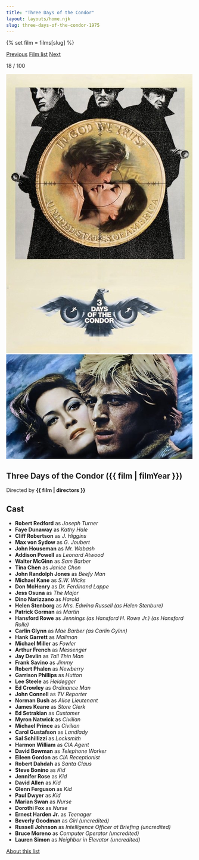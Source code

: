 ```yaml
---
title: "Three Days of the Condor"
layout: layouts/home.njk
slug: three-days-of-the-condor-1975
---
```


{% set film = films[slug] %}

<nav class="films">
  <a class="prev" href="../dog-day-afternoon-1975">Previous</a>
  <a href="../">Film list</a>
  <a class="next" href="../the-man-who-fell-to-earth-1976">Next</a>
</nav>

<p>18 / 100</p>

<article class="film">
  <div class="backdrop-and-poster">
    <img class="poster" src="../films/posters/three-days-of-the-condor-1975.jpg" alt="">
    <img class="backdrop" src="../films/backdrops/three-days-of-the-condor-1975.jpg" alt="">
  </div>

  <h1>Three Days of the Condor ({{ film | filmYear }})</h1>

  <p class="director">
    Directed by <strong>{{ film | directors }}</strong>
  </p>


  <h2>
    Cast
  </h2>
  <ul>
            <li><strong>Robert Redford</strong> as <em>Joseph Turner</em></li>
        <li><strong>Faye Dunaway</strong> as <em>Kathy Hale</em></li>
        <li><strong>Cliff Robertson</strong> as <em>J. Higgins</em></li>
        <li><strong>Max von Sydow</strong> as <em>G. Joubert</em></li>
        <li><strong>John Houseman</strong> as <em>Mr. Wabash</em></li>
        <li><strong>Addison Powell</strong> as <em>Leonard Atwood</em></li>
        <li><strong>Walter McGinn</strong> as <em>Sam Barber</em></li>
        <li><strong>Tina Chen</strong> as <em>Janice Chon</em></li>
        <li><strong>John Randolph Jones</strong> as <em>Beefy Man</em></li>
        <li><strong>Michael Kane</strong> as <em>S.W. Wicks</em></li>
        <li><strong>Don McHenry</strong> as <em>Dr. Ferdinand Lappe</em></li>
        <li><strong>Jess Osuna</strong> as <em>The Major</em></li>
        <li><strong>Dino Narizzano</strong> as <em>Harold</em></li>
        <li><strong>Helen Stenborg</strong> as <em>Mrs. Edwina Russell (as Helen Stenbure)</em></li>
        <li><strong>Patrick Gorman</strong> as <em>Martin</em></li>
        <li><strong>Hansford Rowe</strong> as <em>Jennings (as Hansford H. Rowe Jr.) (as Hansford Rolle)</em></li>
        <li><strong>Carlin Glynn</strong> as <em>Mae Barber (as Carlin Gylnn)</em></li>
        <li><strong>Hank Garrett</strong> as <em>Mailman</em></li>
        <li><strong>Michael Miller</strong> as <em>Fowler</em></li>
        <li><strong>Arthur French</strong> as <em>Messenger</em></li>
        <li><strong>Jay Devlin</strong> as <em>Tall Thin Man</em></li>
        <li><strong>Frank Savino</strong> as <em>Jimmy</em></li>
        <li><strong>Robert Phalen</strong> as <em>Newberry</em></li>
        <li><strong>Garrison Phillips</strong> as <em>Hutton</em></li>
        <li><strong>Lee Steele</strong> as <em>Heidegger</em></li>
        <li><strong>Ed Crowley</strong> as <em>Ordinance Man</em></li>
        <li><strong>John Connell</strong> as <em>TV Reporter</em></li>
        <li><strong>Norman Bush</strong> as <em>Alice Lieutenant</em></li>
        <li><strong>James Keane</strong> as <em>Store Clerk</em></li>
        <li><strong>Ed Setrakian</strong> as <em>Customer</em></li>
        <li><strong>Myron Natwick</strong> as <em>Civilian</em></li>
        <li><strong>Michael Prince</strong> as <em>Civilian</em></li>
        <li><strong>Carol Gustafson</strong> as <em>Landlady</em></li>
        <li><strong>Sal Schillizzi</strong> as <em>Locksmith</em></li>
        <li><strong>Harmon William</strong> as <em>CIA Agent</em></li>
        <li><strong>David Bowman</strong> as <em>Telephone Worker</em></li>
        <li><strong>Eileen Gordon</strong> as <em>CIA Receptionist</em></li>
        <li><strong>Robert Dahdah</strong> as <em>Santa Claus</em></li>
        <li><strong>Steve Bonino</strong> as <em>Kid</em></li>
        <li><strong>Jennifer Rose</strong> as <em>Kid</em></li>
        <li><strong>David Allen</strong> as <em>Kid</em></li>
        <li><strong>Glenn Ferguson</strong> as <em>Kid</em></li>
        <li><strong>Paul Dwyer</strong> as <em>Kid</em></li>
        <li><strong>Marian Swan</strong> as <em>Nurse</em></li>
        <li><strong>Dorothi Fox</strong> as <em>Nurse</em></li>
        <li><strong>Ernest Harden Jr.</strong> as <em>Teenager</em></li>
        <li><strong>Beverly Goodman</strong> as <em>Girl (uncredited)</em></li>
        <li><strong>Russell Johnson</strong> as <em>Intelligence Officer at Briefing (uncredited)</em></li>
        <li><strong>Bruce Moreno</strong> as <em>Computer Operator (uncredited)</em></li>
        <li><strong>Lauren Simon</strong> as <em>Neighbor in Elevator (uncredited)</em></li>
  </ul>
</article>
<footer>
  <a href="../about">About this list</a>
</footer>
